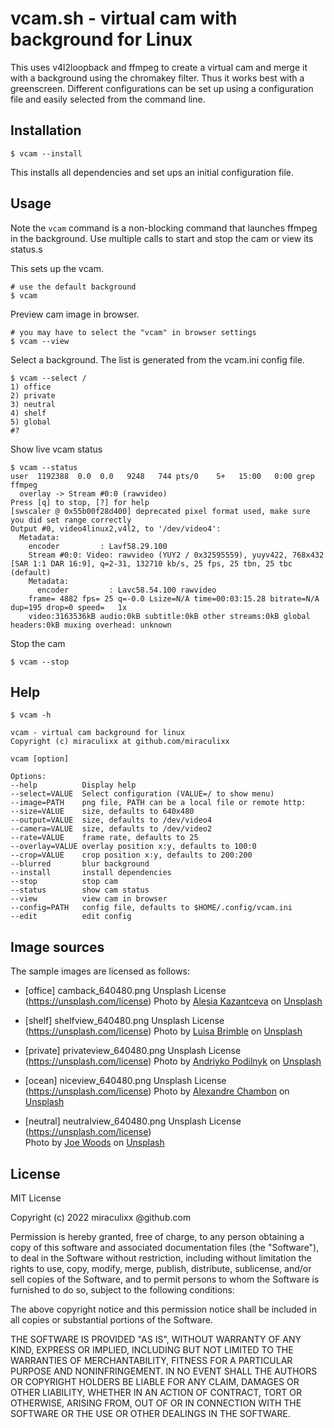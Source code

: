 vcam.sh - virtual cam with background for Linux
===============================================

This uses v4l2loopback and ffmpeg to create a virtual cam and merge
it with a background using the chromakey filter. Thus it works best
with a greenscreen. Different configurations can be set up using a
configuration file and easily selected from the command line.

Installation
------------

    $ vcam --install

    
This installs all dependencies and set ups an initial configuration
file. 

Usage
-----

Note the `vcam` command is a non-blocking command that launches ffmpeg 
in the background. Use multiple calls to start and stop the cam or
view its status.s

This sets up the vcam.

    # use the default background
    $ vcam

Preview cam image in browser.

    # you may have to select the "vcam" in browser settings
    $ vcam --view

Select a background. The list is generated from the vcam.ini config file.

    $ vcam --select /
    1) office
    2) private
    3) neutral
    4) shelf
    5) global
    #?

Show live vcam status

    $ vcam --status
    user  1192388  0.0  0.0   9248   744 pts/0    S+   15:00   0:00 grep ffmpeg
      overlay -> Stream #0:0 (rawvideo)
    Press [q] to stop, [?] for help
    [swscaler @ 0x55b00f28d400] deprecated pixel format used, make sure you did set range correctly
    Output #0, video4linux2,v4l2, to '/dev/video4':
      Metadata:
        encoder         : Lavf58.29.100
        Stream #0:0: Video: rawvideo (YUY2 / 0x32595559), yuyv422, 768x432 [SAR 1:1 DAR 16:9], q=2-31, 132710 kb/s, 25 fps, 25 tbn, 25 tbc (default)
        Metadata:
          encoder         : Lavc58.54.100 rawvideo
        frame= 4882 fps= 25 q=-0.0 Lsize=N/A time=00:03:15.28 bitrate=N/A dup=195 drop=0 speed=   1x    
        video:3163536kB audio:0kB subtitle:0kB other streams:0kB global headers:0kB muxing overhead: unknown
    
Stop the cam

    $ vcam --stop

Help
----

    $ vcam -h 
    
    vcam - virtual cam background for linux
    Copyright (c) miraculixx at github.com/miraculixx
    
    vcam [option]
    
    Options:
    --help          Display help
    --select=VALUE  Select configuration (VALUE=/ to show menu)
    --image=PATH    png file, PATH can be a local file or remote http:
    --size=VALUE    size, defaults to 640x480
    --output=VALUE  size, defaults to /dev/video4
    --camera=VALUE  size, defaults to /dev/video2
    --rate=VALUE    frame rate, defaults to 25
    --overlay=VALUE overlay position x:y, defaults to 100:0
    --crop=VALUE    crop position x:y, defaults to 200:200
    --blurred       blur background
    --install       install dependencies
    --stop          stop cam
    --status        show cam status
    --view          view cam in browser
    --config=PATH   config file, defaults to $HOME/.config/vcam.ini
    --edit          edit config
    

Image sources
-------------

The sample images are licensed as follows:

* [office] camback_640480.png Unsplash License (https://unsplash.com/license)
  Photo by <a href="https://unsplash.com/@alesiaskaz?utm_source=unsplash&utm_medium=referral&utm_content=creditCopyText">Alesia Kazantceva</a> on <a href="https://unsplash.com/s/photos/office-background?utm_source=unsplash&utm_medium=referral&utm_content=creditCopyText">Unsplash</a>
 
* [shelf]  shelfview_640480.png Unsplash License (https://unsplash.com/license)
  Photo by <a href="https://unsplash.com/@luisabrimble?utm_source=unsplash&utm_medium=referral&utm_content=creditCopyText">Luisa Brimble</a> on <a href="https://unsplash.com/s/photos/book-shelf?utm_source=unsplash&utm_medium=referral&utm_content=creditCopyText">Unsplash</a> 

* [private] privateview_640480.png Unsplash License (https://unsplash.com/license)
  Photo by <a href="https://unsplash.com/@andriyko?utm_source=unsplash&utm_medium=referral&utm_content=creditCopyText">Andriyko Podilnyk</a> on <a href="https://unsplash.com/s/photos/room-background?utm_source=unsplash&utm_medium=referral&utm_content=creditCopyText">Unsplash</a>
  
* [ocean] niceview_640480.png Unsplash License (https://unsplash.com/license)
  Photo by <a href="https://unsplash.com/@goodspleen?utm_source=unsplash&utm_medium=referral&utm_content=creditCopyText">Alexandre Chambon</a> on <a href="https://unsplash.com/s/photos/ocean-view-room?utm_source=unsplash&utm_medium=referral&utm_content=creditCopyText">Unsplash</a>
  
* [neutral] neutralview_640480.png Unsplash License (https://unsplash.com/license)  
  Photo by <a href="https://unsplash.com/@woods?utm_source=unsplash&utm_medium=referral&utm_content=creditCopyText">Joe Woods</a> on <a href="https://unsplash.com/s/photos/white-wall?utm_source=unsplash&utm_medium=referral&utm_content=creditCopyText">Unsplash</a>
  

License
-------

MIT License

Copyright (c) 2022 miraculixx @github.com

Permission is hereby granted, free of charge, to any person obtaining a copy
of this software and associated documentation files (the "Software"), to deal
in the Software without restriction, including without limitation the rights
to use, copy, modify, merge, publish, distribute, sublicense, and/or sell
copies of the Software, and to permit persons to whom the Software is
furnished to do so, subject to the following conditions:

The above copyright notice and this permission notice shall be included in all
copies or substantial portions of the Software.

THE SOFTWARE IS PROVIDED "AS IS", WITHOUT WARRANTY OF ANY KIND, EXPRESS OR
IMPLIED, INCLUDING BUT NOT LIMITED TO THE WARRANTIES OF MERCHANTABILITY,
FITNESS FOR A PARTICULAR PURPOSE AND NONINFRINGEMENT. IN NO EVENT SHALL THE
AUTHORS OR COPYRIGHT HOLDERS BE LIABLE FOR ANY CLAIM, DAMAGES OR OTHER
LIABILITY, WHETHER IN AN ACTION OF CONTRACT, TORT OR OTHERWISE, ARISING FROM,
OUT OF OR IN CONNECTION WITH THE SOFTWARE OR THE USE OR OTHER DEALINGS IN THE
SOFTWARE.
